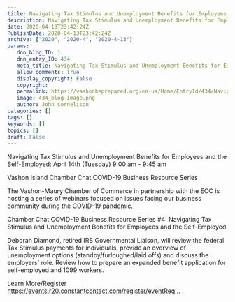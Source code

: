 ```yaml
---
title: Navigating Tax Stimulus and Unemployment Benefits for Employees and the Self-Employed
description: Navigating Tax Stimulus and Unemployment Benefits for Employees and the Self-Employed
date: 2020-04-13T23:42:24Z
PublishDate: 2020-04-13T23:42:24Z
archive: ["2020", "2020-4", "2020-4-13"]
params:
   dnn_blog_ID: 1
   dnn_entry_ID: 434
   meta_title: Navigating Tax Stimulus and Unemployment Benefits for Employees and the Self-Employed
   allow_comments: True
   display_copyright: False
   copyright: 
   permalink: https://vashonbeprepared.org/en-us/Home/EntryId/434/Navigating-Tax-Stimulus-and-Unemployment-Benefits-for-Employees-and-the-Self-Employed
   image: 434_blog-image.png
   author: John Cornelison
categories: []
tags: []
keywords: []
topics: []
draft: False
---
```


<p>Navigating Tax Stimulus and Unemployment Benefits for Employees and the Self-Employed: April 14th (Tuesday) 9:00 am - 9:45 am<p>Vashon Island Chamber Chat COVID-19 Business Resource Series<p>The Vashon-Maury Chamber of Commerce in partnership with the EOC is hosting a series of webinars focused on issues facing our business community during the COVID-19 pandemic. <p>Chamber Chat COVID-19 Business Resource Series #4: Navigating Tax Stimulus and Unemployment Benefits for Employees and the Self-Employed<p>Deborah Diamond, retired IRS Governmental Liaison, will review the federal Tax Stimulus payments for individuals, provide an overview of unemployment options (standby/furloughed/laid offs) and discuss the employers' role. Review how to prepare an expanded benefit application for self-employed and 1099 workers.<p>Learn More/Register <a href="https://events.r20.constantcontact.com/register/eventReg?oeidk=a07eh0o85914c7a1861&amp;oseq&amp;c&amp;ch&amp;fbclid=IwAR0TFi5iPLq7_AmE3Mu8svJdjBeXapRJr0_UunYIdSQfFxA1mxqceavKaCI">https://events.r20.constantcontact.com/register/eventReg…</a> .</p>
